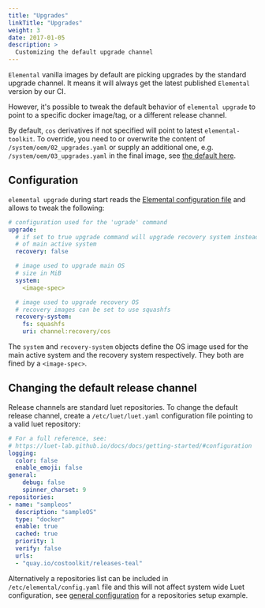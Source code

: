 ```yaml
---
title: "Upgrades"
linkTitle: "Upgrades"
weight: 3
date: 2017-01-05
description: >
  Customizing the default upgrade channel
---
```


`Elemental` vanilla images by default are picking upgrades by the standard upgrade channel. It means it will always get the latest published `Elemental` version by our CI.

However, it's possible to tweak the default behavior of `elemental upgrade` to point to a specific docker image/tag, or a different release channel.


By default, `cos` derivatives if not specified will point to latest `elemental-toolkit`. To override, you need to or overwrite the content of `/system/oem/02_upgrades.yaml` or supply an additional one, e.g. `/system/oem/03_upgrades.yaml` in the final image, see [the default here](https://github.com/rancher/elemental-toolkit/blob/master/packages/cloud-config/oem/02_upgrades.yaml).

## Configuration

`elemental upgrade` during start reads the [Elemental configuration file](../general_configuration) and allows to tweak the following:

```yaml
# configuration used for the 'ugrade' command
upgrade:
  # if set to true upgrade command will upgrade recovery system instead
  # of main active system
  recovery: false

  # image used to upgrade main OS
  # size in MiB
  system:
    <image-spec>

  # image used to upgrade recovery OS
  # recovery images can be set to use squashfs
  recovery-system:
    fs: squashfs
    uri: channel:recovery/cos
```

The `system` and `recovery-system` objects define the OS image used for the main active system and the recovery system respectively. They both are fined by a `<image-spec>`.

## Changing the default release channel

Release channels are standard luet repositories. To change the default release channel, create a `/etc/luet/luet.yaml` configuration file pointing to a valid luet repository:

```yaml
# For a full reference, see:
# https://luet-lab.github.io/docs/docs/getting-started/#configuration
logging:
  color: false
  enable_emoji: false
general:
    debug: false
    spinner_charset: 9
repositories:
- name: "sampleos"
  description: "sampleOS"
  type: "docker"
  enable: true
  cached: true
  priority: 1
  verify: false
  urls:
  - "quay.io/costoolkit/releases-teal"
```

Alternatively a repositories list can be included in `/etc/elemental/config.yaml` file and this will not affect system wide Luet configuration, see [general configuration](../../customizing/general_configuration) for a repositories setup example.
